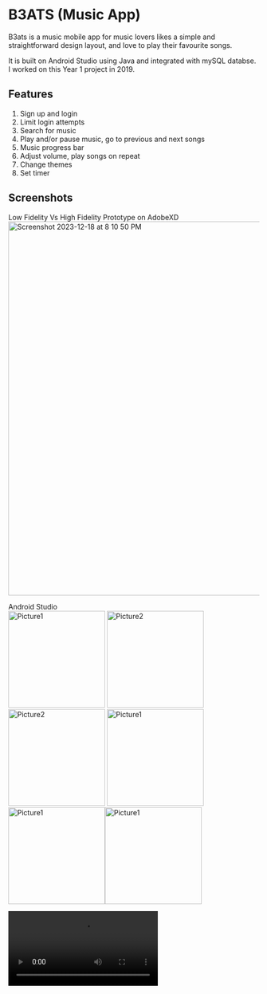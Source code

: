 
# B3ATS (Music App)

B3ats is a music mobile app for music lovers likes a simple and straightforward design layout, and love to play their favourite songs.

It is built on Android Studio using Java and integrated with mySQL databse. I worked on this Year 1 project in 2019.

## Features
1. Sign up and login
2. Limit login attempts
3. Search for music
4. Play and/or pause music, go to previous and next songs
5. Music progress bar
6. Adjust volume, play songs on repeat
7. Change themes
8. Set timer

## Screenshots
Low Fidelity Vs High Fidelity Prototype on AdobeXD
<img width="750" alt="Screenshot 2023-12-18 at 8 10 50 PM" src="https://github.com/shr3yaa/b3ats/assets/87902706/9d06d9f0-7ab3-44d3-ae91-ddff68c435db">

Android Studio
<br>
<img width="194" alt="Picture1" src="https://user-images.githubusercontent.com/87902706/130988263-b751c475-2e19-4272-85eb-b6cad05d81b4.png"> <img width="194" alt="Picture2" src="https://user-images.githubusercontent.com/87902706/130988267-1c8cbacf-c9d5-4549-bb31-b5874da7a5a8.png">  <img width="194" alt="Picture2" src="https://user-images.githubusercontent.com/87902706/130988274-9207ea4e-acb1-4aa1-b9b1-b2ce029aa197.png"> <img width="194" alt="Picture1" src="https://user-images.githubusercontent.com/87902706/130988280-71491157-8de8-4f1a-899e-432b242beabe.png"><img width="194" alt="Picture1" src="https://user-images.githubusercontent.com/87902706/130988292-6ededd3e-0c27-4a22-957f-26c8d2995be9.png"><img width="194" alt="Picture1" src="https://user-images.githubusercontent.com/87902706/130991931-a64b4497-9b24-4c8b-ba11-9de7ab57a0ca.png">


![Click to view video demo](https://user-images.githubusercontent.com/87902706/130988163-36560ce4-3ee7-41c5-bd23-cd6092b8249c.mp4)
